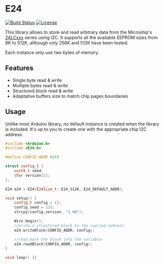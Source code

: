 # E24
[![Build Status](https://travis-ci.org/blemasle/arduino-e24.svg?branch=master)](https://travis-ci.org/blemasle/arduino-e24)
[![License](https://img.shields.io/badge/license-MIT%20License-blue.svg)](http://doge.mit-license.org)


This library allows to store and read arbitrary data from the Microship's [24LCxxx](https://www.microchip.com/wwwproducts/en/en010828) series using I2C. It supports all the available EEPROM sizes from 8K to 512K, although only 256K and 512K have been tested.

Each instance only use two bytes of memory. 

## Features
 * Single byte read & write
 * Multiple bytes read & write
 * Structured block read & write
 * Adaptative buffers size to match chip pages boundaries

## Usage
Unlike most Arduino library, no default instance is created when the library is included. It's up to you to create one with the appropriate chip I2C address.

```cpp
#include <Arduino.h>
#include <E24.h>

#define CONFIG_ADDR 0xF8

struct config_t {
    uint8_t seed;
    char version[5];
};

E24 e24 = E24(E24Size_t::E24_512K, E24_DEFAULT_ADDR);

void setup() {
    config_t config = {};
    config.seed = 123;
    strcpy(config.version, "1.00");

    Wire.begin();
    //write a structured block to the suplied address
    e24.writeBlock(CONFIG_ADDR, config);

    //read back the block into the variable
    e24.readBlock(CONFIG_ADDR, config);
}

void loop() {}
```

